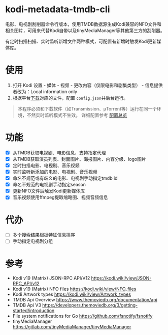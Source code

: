 # kodi-metadata-tmdb-cli

电影、电视剧刮削器命令行版本，使用TMDB数据源生成Kodi兼容的NFO文件和相关图片，可用来代替Kodi自带以及tinyMediaManager等其他第三方的刮削器。

有定时扫描扫描、实时监听新增文件两种模式，可配置有新增时触发Kodi更新媒体库。

# 使用

1. 打开 Kodi 设置 - 媒体 - 视频  - 更改内容（仅限电影和剧集类型） - 信息提供者改为：Local information only
2. 根据平台[下载](https://github.com/fengqi/kodi-metadata-tmdb-cli/releases)对应的文件，配置 `config.json`并后台运行。

> 本程序必须和下载软件（如Transmission、µTorrent等）运行在同一个环境，不然实时监听模式不生效。
> 详细配置参考 [配置总览](https://github.com/fengqi/kodi-metadata-tmdb-cli/wiki/%E9%85%8D%E7%BD%AE%E6%96%87%E4%BB%B6)

# 功能

- [x] 从TMDB获取电视剧、电影信息，支持指定代理
- [x] 从TMDB获取演员列表、封面图片、海报图片、内容分级、logo图片
- [x] 定时扫描电影、电视剧、音乐视频
- [x] 实时监听新添加的电影、电视剧、音乐视频
- [x] 命名不规范或有歧义的电影、电视剧手动指定tmdb id
- [x] 命名不规范的电视剧手动指定season
- [x] 更新NFO文件后触发Kodi更新媒体库
- [x] 音乐视频使用ffmpeg提取缩略图、视频音频信息

# 代办

- [ ] 多个搜索结果根据特征信息排序
- [ ] 手动指定电视剧分组

# 参考

- Kodi v19 (Matrix) JSON-RPC API/V12 https://kodi.wiki/view/JSON-RPC_API/v12
- Kodi v19 (Matrix) NFO files https://kodi.wiki/view/NFO_files
- Kodi Artwork types https://kodi.wiki/view/Artwork_types
- TMDB Api Overview https://www.themoviedb.org/documentation/api
- TMDB Api V3 https://developers.themoviedb.org/3/getting-started/introduction
- File system notifications for Go https://github.com/fsnotify/fsnotify
- tinyMediaManager https://gitlab.com/tinyMediaManager/tinyMediaManager

